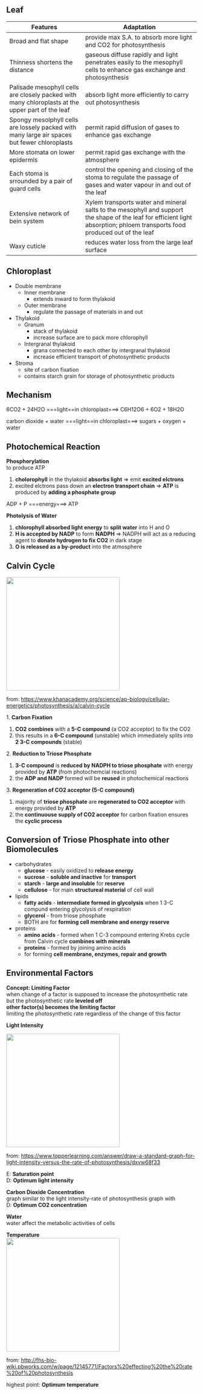 ## Leaf  

Features | Adaptation
--- | ---
Broad and flat shape | provide max S.A. to absorb more light and CO2 for photosynthesis  
Thinness shortens the distance | gaseous diffuse rapidly and light penetrates easily to the mesophyll cells to enhance gas exchange and photosynthesis  
Palisade mesophyll cells are closely packed with many chloroplasts at the upper part of the leaf | absorb light more efficiently to carry out photosynthesis
Spongy mesolphyll cells are lossely packed with many large air spaces but fewer chloroplasts | permit rapid diffusion of gases to enhance gas exchange  
More stomata on lower epidermis | permit rapid gas exchange with the atmosphere
Each stoma is srrounded by a pair of guard cells | control the opening and closing of the stoma to regulate the passage of gases and water vapour in and out of the leaf
Extensive network of bein system | Xylem transports water and mineral salts to the mesophyll and support the shape of the leaf for efficient light absorption; phloem transports food produced out of the leaf
Waxy cuticle | reduces water loss from the large leaf surface

## Chloroplast
- Double membrane
	- Inner membrane
		- extends inward to form thylakoid
	- Outer membrane
		- regulate the passage of materials in and out
- Thylakoid
	- Granum
		- stack of thylakoid
		- increase surface are to pack more chlorophyll
	- Intergranal thylakoid
		- grana connected to each other by intergranal thylakoid
		- increase efficient transport of photosynthetic products
- Stroma
	- site of carbon fixation
	- contains starch grain for storage of photosynthetic products

## Mechanism

6CO2 + 24H2O 	===light==in chloroplast===>	C6H12O6 + 6O2 + 18H2O  
  
carbon dioxide + water 	===light==in chloroplast===>	sugars + oxygen + water  

## Photochemical Reaction  

**Phosphorylation**  
to produce ATP

1. **cholorophyll** in the thylakoid **absorbs light** => emit **excited elctrons**
2. excited elctrons pass down an **electron transport chain** => **ATP** is produced by **adding a phosphate group**  

ADP + P ===energy===> ATP  

**Photolysis of Water**  

1. **chlorophyll absorbed light energy** to **split water** into H and O
2. **H is accepted by NADP** to form **NADPH** => NADPH will act as a reducing agent to **donate hydrogen to fix CO2** in dark stage
3. **O is released as a by-product** into the atmosphere

## Calvin Cycle  

<img src="https://cdn.kastatic.org/googleusercontent/iuaCnFSly-lhqgI84je2RRUZZDuZGBjVSw-ptxjHmqH53bG0oIus08dfGHJWCShNbn5ZwReBSsvCazRtnBB62X8" height="300">

from: https://www.khanacademy.org/science/ap-biology/cellular-energetics/photosynthesis/a/calvin-cycle

1\. **Carbon Fixation**  
1. **CO2** **combines** with a **5-C compound** (a CO2 acceptor) to fix the CO2
2. this results in a **6-C compound** (unstable) which immediately splits into **2 3-C compounds** (stable)

2\. **Reduction to Triose Phosphate**
1. **3-C compound** is **reduced by NADPH to triose phosphate** with energy provided by **ATP** (from photochemcial reactions)
2. the **ADP and NADP** formed will be **reused** in photochemical reactions

3\. **Regeneration of CO2 acceptor (5-C compound)**
1. majority of **triose phosphate** are **regenerated to CO2 acceptor** with energy provided by **ATP**
2. the **continuouse supply of CO2 acceptor** for carbon fixation ensures the **cyclic process**

## Conversion of Triose Phosphate into other Biomolecules

- carbohydrates
	- **glucose** - easily oxidized to **release energy**
	- **sucrose** - **soluble and inactive** for **transport**
	- **starch** - **large and insoluble** for **reserve**
	- **cellulose** - for main **structureal material** of cell wall
- lipids
	- **fatty acids** - **intermediate formed in glycolysis** when 1 3-C compund entering glycolysis of respiration
	- **glycerol** - from triose phosphate
	- BOTH are for **forming cell membrane and energy reserve**
- proteins
	- **amino acids** - formed when 1 C-3 compound entering Krebs cycle from Calvin cycle **combines with minerals**
	- **proteins** - formed by joining amino acids
	- for forming **cell membrane, enzymes, repair and growth**

## Environmental Factors

**Concept: Limiting Factor**  
when change of a factor is supposed to increase the photosynthetic rate  
but the photosynthetic rate **leveled off**  
**other factor(s) becomes the limiting factor**  
limiting the photosynthetic rate regardless of the change of this factor

**Light Intensity**

<img src="https://images.topperlearning.com/topper/question_uploads/CBSE_Bio11_FactorsAffectingPhotosyn_SAQ_CLA_files/20140724095547_image002.jpg" height="300">


from: https://www.topperlearning.com/answer/draw-a-standard-graph-for-light-intensity-versus-the-rate-of-photosynthesis/dxvw68f33

E: **Saturation point**  
D: **Optimum light intensity**  

**Carbon Dioxide Concentration**  
graph similar to the light intensity-rate of photosynthesis graph with  
D: **Optimum CO2 concentration**

**Water**  
water affect the metabolic activities of cells  

**Temperature**  
<img src="https://fhs-bio-wiki.pbworks.com/f/optimum%20temperature%20affecting%20photosynthesis.jpg" height="300">

from: http://fhs-bio-wiki.pbworks.com/w/page/12145771/Factors%20effecting%20the%20rate%20of%20photosynthesis

highest point: **Optimum temperature**